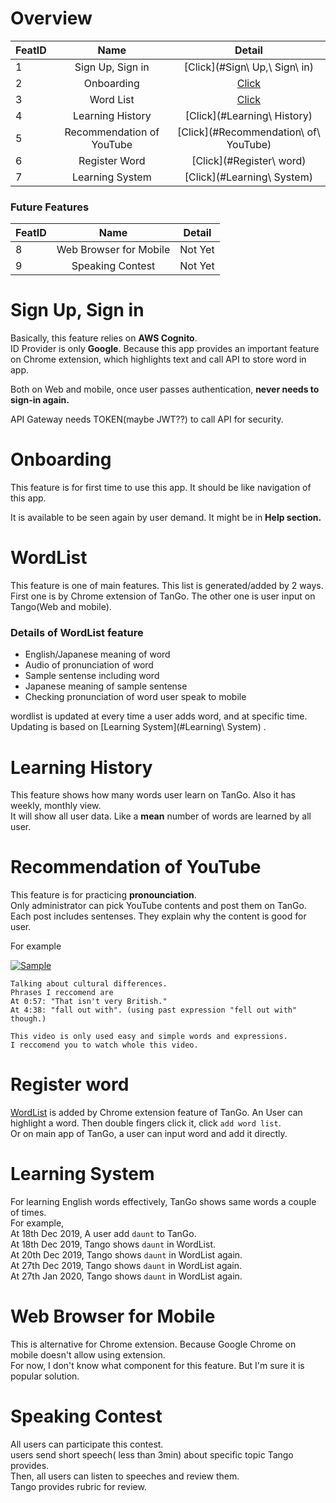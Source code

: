 # Overview

| FeatID      | Name | Detail    |
| :---        |    :----:   |       :---: |
| 1      | Sign Up, Sign in       | [Click](#Sign\ Up,\ Sign\ in)   |
| 2   | Onboarding        |  [Click](#Onboarding)     |
| 3   | Word List        |  [Click](#WordList)     |
| 4   | Learning History| [Click](#Learning\ History)   |
| 5   | Recommendation of YouTube| [Click](#Recommendation\ of\ YouTube)   |
| 6   | Register Word| [Click](#Register\ word)   |
| 7   | Learning System| [Click](#Learning\ System)   |  

### Future Features
 FeatID      | Name | Detail    |
| :---        |    :----:   |       :---: |
| 8      | Web Browser for Mobile       | Not Yet   |
| 9      | Speaking Contest       | Not Yet   |


# Sign Up, Sign in

Basically, this feature relies on **AWS Cognito**.  
ID Provider is only **Google**. Because this app provides an important feature on Chrome extension, which highlights text and call API to store word in app.  

Both on Web and mobile, once user passes authentication, **never needs to sign-in again.**  

API Gateway needs TOKEN(maybe JWT??) to call API for security.


# Onboarding  

This feature is for first time to use this app. It should be like navigation of this app.

It is available to be seen again by user demand. It might be in **Help section.**

# WordList
This feature is one of main features. This list is generated/added by 2 ways.  
First one is by Chrome extension of TanGo. The other one is user input on Tango(Web and mobile).

### Details of WordList feature

 - English/Japanese meaning of word
 - Audio of pronunciation of word
 - Sample sentense including word
 - Japanese meaning of sample sentense 
 - Checking pronunciation of word user speak to mobile

wordlist is updated at every time a user adds word, and at specific time. Updating is based on [Learning System](#Learning\ System) .

# Learning History
This feature shows how many words user learn on TanGo.
Also it has weekly, monthly view.  
It will show all user data. Like a **mean** number of words are learned by all user.

# Recommendation of YouTube
This feature is for practicing **pronounciation**.  
Only administrator can pick YouTube contents and post them on TanGo. Each post includes sentenses. They explain why the content is good for user. 

For example  

[![Sample](https://img.youtube.com/vi/oTPZWpQ9pbA/default.jpg)](http://www.youtube.com/watch?v=oTPZWpQ9pbA)  

```text
Talking about cultural differences.
Phrases I reccomend are
At 0:57: "That isn't very British."
At 4:38: "fall out with". (using past expression "fell out with" though.)

This video is only used easy and simple words and expressions.  
I reccomend you to watch whole this video.
```
# Register word
[WordList](#WordList) is added by Chrome extension feature of TanGo.
An User can highlight a word. Then double fingers click it, click `add word list`.  
Or on main app of TanGo, a user can input word and add it directly.

# Learning System
For learning English words effectively, TanGo shows same words a couple of times.  
For example,  
At 18th Dec 2019, A user add `daunt` to TanGo.  
At 18th Dec 2019, Tango shows `daunt` in WordList.  
At 20th Dec 2019, Tango shows `daunt` in WordList again.  
At 27th Dec 2019, Tango shows `daunt` in WordList again.  
At 27th Jan 2020, Tango shows `daunt` in WordList again.  


# Web Browser for Mobile
This is alternative for Chrome extension. Because Google Chrome on mobile doesn't allow using extension.   
For now, I don't know what component for this feature. But I'm sure it is popular solution.

# Speaking Contest
All users can participate this contest.  
users send short speech( less than 3min) about specific topic Tango provides.  
Then, all users can listen to speeches and review them.  
Tango provides rubric for review.

